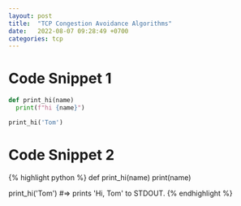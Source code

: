 ```yaml
---
layout: post
title:  "TCP Congestion Avoidance Algorithms"
date:   2022-08-07 09:28:49 +0700
categories: tcp
---
```



# Code Snippet 1
```python 
def print_hi(name)
  print(f"hi {name}")

print_hi('Tom')
```

# Code Snippet 2 

{% highlight python %}
def print_hi(name)
  print(name)

print_hi('Tom')
#=> prints 'Hi, Tom' to STDOUT.
{% endhighlight %}
